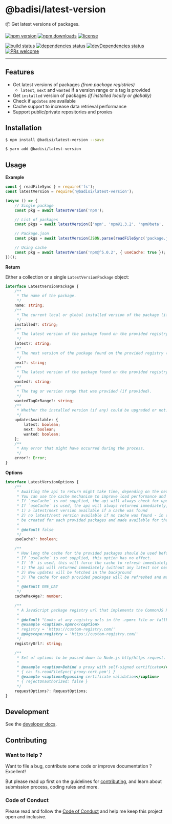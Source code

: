 # @badisi/latest-version

📦 Get latest versions of packages.

[![npm version](https://img.shields.io/npm/v/@badisi/latest-version.svg?color=blue&logo=npm)][npm]
[![npm downloads](https://img.shields.io/npm/dw/@badisi/latest-version.svg?color=blue&logo=npm)][npm-dl]
[![license](https://img.shields.io/npm/l/@badisi/latest-version.svg?color=ff69b4)][license]

[![build status](https://github.com/badisi/latest-version/workflows/CI%20tests/badge.svg)][ci-tests]
[![dependencies status](https://img.shields.io/david/badisi/latest-version.svg)][david-deps]
[![devDependencies status](https://img.shields.io/david/dev/badisi/latest-version.svg)][david-dev-deps]
[![PRs welcome](https://img.shields.io/badge/PRs-welcome-brightgreen.svg)][pullrequest]

<hr>

## Features

* Get latest versions of packages *(from package registries)*
  * `latest`, `next` and `wanted` if a version range or a tag is provided
* Get `installed` version of packages *(if installed locally or globally)*
* Check if `updates` are available
* Cache support to increase data retrieval performance
* Support public/private repositories and proxies

## Installation

```sh
$ npm install @badisi/latest-version --save
```

```sh
$ yarn add @badisi/latest-version
```

## Usage

__Example__

```js
const { readFileSync } = require('fs');
const latestVersion = require('@badisi/latest-version');

(async () => {
    // Single package
    const pkg = await latestVersion('npm');

    // List of packages
    const pkgs = await latestVersion(['npm', 'npm@1.3.2', 'npm@beta', '@scope/name@^5.0.2']);

    // Package.json
    const pkgs = await latestVersion(JSON.parse(readFileSync('package.json')));

    // Using cache
    const pkg = await latestVersion('npm@^5.0.2', { useCache: true });
})();
```

__Return__

Either a collection or a single `LatestVersionPackage` object:

```ts
interface LatestVersionPackage {
    /**
     * The name of the package.
     */
    name: string;
    /**
     * The current local or global installed version of the package (if installed).
     */
    installed?: string;
    /**
     * The latest version of the package found on the provided registry (if found).
     */
    latest?: string;
    /**
     * The next version of the package found on the provided registry (if found).
     */
    next?: string;
    /**
     * The latest version of the package found on the provided registry and satisfied by the provided tag or version range (if provided).
     */
    wanted?: string;
    /**
     * The tag or version range that was provided (if provided).
     */
    wantedTagOrRange?: string;
    /**
     * Whether the installed version (if any) could be upgraded or not.
     */
    updatesAvailable: {
        latest: boolean;
        next: boolean;
        wanted: boolean;
    };
    /**
     * Any error that might have occurred during the process.
     */
    error?: Error;
}
```

__Options__

```ts
interface LatestVersionOptions {
    /**
     * Awaiting the api to return might take time, depending on the network, and might impact your package loading performance.
     * You can use the cache mechanism to improve load performance and reduce unnecessary network requests.
     * If `useCache` is not supplied, the api will always check for updates and wait for every requests to return before returning itself.
     * If `useCache` is used, the api will always returned immediately, with either (for each provided packages):
     * 1) a latest/next version available if a cache was found
     * 2) no latest/next version available if no cache was found - in such case updates will be fetched in the background and a cache will
     * be created for each provided packages and made available for the next call to the api.
     *
     * @default false
     */
    useCache?: boolean;

    /**
     * How long the cache for the provided packages should be used before being refreshed (in milliseconds).
     * If `useCache` is not supplied, this option has no effect.
     * If `0` is used, this will force the cache to refresh immediately:
     * 1) The api will returned immediately (without any latest nor next version available for the provided packages)
     * 2) New updates will be fetched in the background
     * 3) The cache for each provided packages will be refreshed and made available for the next call to the api
     *
     * @default ONE_DAY
     */
    cacheMaxAge?: number;

    /**
     * A JavaScript package registry url that implements the CommonJS Package Registry specification.
     *
     * @default "Looks at any registry urls in the .npmrc file or fallback to the default npm registry instead"
     * @example <caption>.npmrc</caption>
     * registry = 'https://custom-registry.com/'
     * @pkgscope:registry = 'https://custom-registry.com/'
     */
    registryUrl?: string;

    /**
     * Set of options to be passed down to Node.js http/https request.
     *
     * @example <caption>Behind a proxy with self-signed certificate</caption>
     * { ca: fs.readFileSync('proxy-cert.pem') }
     * @example <caption>Bypassing certificate validation</caption>
     * { rejectUnauthorized: false }
     */
    requestOptions?: RequestOptions;
}
```


## Development

See the [developer docs][developer].


## Contributing

### Want to Help ?

Want to file a bug, contribute some code or improve documentation ? Excellent!

But please read up first on the guidelines for [contributing][contributing], and learn about submission process, coding rules and more.

### Code of Conduct

Please read and follow the [Code of Conduct][codeofconduct] and help me keep this project open and inclusive.




[npm]: https://www.npmjs.com/package/@badisi/latest-version
[npm-dl]: https://npmcharts.com/compare/@badisi/latest-version?minimal=true
[ci-tests]: https://github.com/badisi/latest-version/actions?query=workflow:CI%20tests
[david-deps]: https://david-dm.org/badisi/latest-version
[david-dev-deps]: https://david-dm.org/badisi/latest-version?type=dev
[pullrequest]: https://github.com/badisi/latest-version/blob/master/CONTRIBUTING.md#-submitting-a-pull-request-pr
[license]: https://github.com/badisi/latest-version/blob/master/LICENSE
[developer]: https://github.com/badisi/latest-version/blob/master/DEVELOPER.md
[contributing]: https://github.com/badisi/latest-version/blob/master/CONTRIBUTING.md
[codeofconduct]: https://github.com/badisi/latest-version/blob/master/CODE_OF_CONDUCT.md
